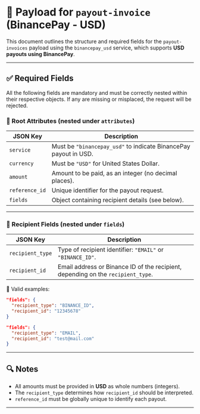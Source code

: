 # 📄 Payload for `payout-invoice` (BinancePay - USD)

This document outlines the structure and required fields for the `payout-invoices` payload using the `binancepay_usd` service, which supports **USD payouts using BinancePay**.

---

## ✅ Required Fields

All the following fields are mandatory and must be correctly nested within their respective objects.
If any are missing or misplaced, the request will be rejected.

### 🧾 Root Attributes (nested under `attributes`)

| JSON Key       | Description                                                      |
| -------------- | ---------------------------------------------------------------- |
| `service`      | Must be `"binancepay_usd"` to indicate BinancePay payout in USD. |
| `currency`     | Must be `"USD"` for United States Dollar.                        |
| `amount`       | Amount to be paid, as an integer (no decimal places).            |
| `reference_id` | Unique identifier for the payout request.                        |
| `fields`       | Object containing recipient details (see below).                 |

---

### 👤 Recipient Fields (nested under `fields`)

| JSON Key         | Description                                                                      |
| ---------------- | -------------------------------------------------------------------------------- |
| `recipient_type` | Type of recipient identifier: `"EMAIL"` or `"BINANCE_ID"`.                       |
| `recipient_id`   | Email address or Binance ID of the recipient, depending on the `recipient_type`. |

📌 Valid examples:


```json
"fields": {
  "recipient_type": "BINANCE_ID",
  "recipient_id": "12345678"
}
```

```json
"fields": {
  "recipient_type": "EMAIL",
  "recipient_id": "test@mail.com"
}
```

---

## 🔍 Notes

* All amounts must be provided in **USD** as whole numbers (integers).
* The `recipient_type` determines how `recipient_id` should be interpreted.
* `reference_id` must be globally unique to identify each payout.

---
